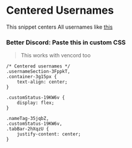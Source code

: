# Centered Usernames
This snippet centers All usernames like [this](https://github-production-user-asset-6210df.s3.amazonaws.com/105053104/240701323-3cfe0028-109b-49b4-862b-bc34d148e16c.png)

### Better Discord: Paste this in custom CSS 
> This works with vencord too 

```
/* Centered usernames */
.usernameSection-3FppkT,
.container-3g15px {
    text-align: center;
}

.customStatus-19KW6v {
    display: flex;
}

.nameTag-35jqbZ,
.customStatus-19KW6v,
.tabBar-2hXqzU {
    justify-content: center;
}
  
```
